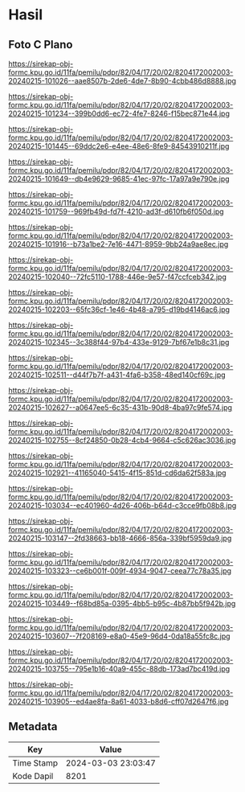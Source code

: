 # Hasil

## Foto C Plano

https://sirekap-obj-formc.kpu.go.id/11fa/pemilu/pdpr/82/04/17/20/02/8204172002003-20240215-101026--aae8507b-2de6-4de7-8b90-4cbb486d8888.jpg

https://sirekap-obj-formc.kpu.go.id/11fa/pemilu/pdpr/82/04/17/20/02/8204172002003-20240215-101234--399b0dd6-ec72-4fe7-8246-f15bec871e44.jpg

https://sirekap-obj-formc.kpu.go.id/11fa/pemilu/pdpr/82/04/17/20/02/8204172002003-20240215-101445--69ddc2e6-e4ee-48e6-8fe9-84543910211f.jpg

https://sirekap-obj-formc.kpu.go.id/11fa/pemilu/pdpr/82/04/17/20/02/8204172002003-20240215-101649--db4e9629-9685-41ec-97fc-17a97a9e790e.jpg

https://sirekap-obj-formc.kpu.go.id/11fa/pemilu/pdpr/82/04/17/20/02/8204172002003-20240215-101759--969fb49d-fd7f-4210-ad3f-d610fb6f050d.jpg

https://sirekap-obj-formc.kpu.go.id/11fa/pemilu/pdpr/82/04/17/20/02/8204172002003-20240215-101916--b73a1be2-7e16-4471-8959-9bb24a9ae8ec.jpg

https://sirekap-obj-formc.kpu.go.id/11fa/pemilu/pdpr/82/04/17/20/02/8204172002003-20240215-102040--72fc5110-1788-446e-9e57-f47ccfceb342.jpg

https://sirekap-obj-formc.kpu.go.id/11fa/pemilu/pdpr/82/04/17/20/02/8204172002003-20240215-102203--65fc36cf-1e46-4b48-a795-d19bd4146ac6.jpg

https://sirekap-obj-formc.kpu.go.id/11fa/pemilu/pdpr/82/04/17/20/02/8204172002003-20240215-102345--3c388f44-97b4-433e-9129-7bf67e1b8c31.jpg

https://sirekap-obj-formc.kpu.go.id/11fa/pemilu/pdpr/82/04/17/20/02/8204172002003-20240215-102511--d44f7b7f-a431-4fa6-b358-48ed140cf69c.jpg

https://sirekap-obj-formc.kpu.go.id/11fa/pemilu/pdpr/82/04/17/20/02/8204172002003-20240215-102627--a0647ee5-6c35-431b-90d8-4ba97c9fe574.jpg

https://sirekap-obj-formc.kpu.go.id/11fa/pemilu/pdpr/82/04/17/20/02/8204172002003-20240215-102755--8cf24850-0b28-4cb4-9664-c5c626ac3036.jpg

https://sirekap-obj-formc.kpu.go.id/11fa/pemilu/pdpr/82/04/17/20/02/8204172002003-20240215-102921--41165040-5415-4f15-851d-cd6da62f583a.jpg

https://sirekap-obj-formc.kpu.go.id/11fa/pemilu/pdpr/82/04/17/20/02/8204172002003-20240215-103034--ec401960-4d26-406b-b64d-c3cce9fb08b8.jpg

https://sirekap-obj-formc.kpu.go.id/11fa/pemilu/pdpr/82/04/17/20/02/8204172002003-20240215-103147--2fd38663-bb18-4666-856a-339bf5959da9.jpg

https://sirekap-obj-formc.kpu.go.id/11fa/pemilu/pdpr/82/04/17/20/02/8204172002003-20240215-103323--ce6b001f-009f-4934-9047-ceea77c78a35.jpg

https://sirekap-obj-formc.kpu.go.id/11fa/pemilu/pdpr/82/04/17/20/02/8204172002003-20240215-103449--f68bd85a-0395-4bb5-b95c-4b87bb5f942b.jpg

https://sirekap-obj-formc.kpu.go.id/11fa/pemilu/pdpr/82/04/17/20/02/8204172002003-20240215-103607--7f208169-e8a0-45e9-96d4-0da18a55fc8c.jpg

https://sirekap-obj-formc.kpu.go.id/11fa/pemilu/pdpr/82/04/17/20/02/8204172002003-20240215-103755--795e1b16-40a9-455c-88db-173ad7bc419d.jpg

https://sirekap-obj-formc.kpu.go.id/11fa/pemilu/pdpr/82/04/17/20/02/8204172002003-20240215-103905--ed4ae8fa-8a61-4033-b8d6-cff07d2647f6.jpg


## Metadata

| Key        | Value               |
| ---------- | ------------------- |
| Time Stamp | 2024-03-03 23:03:47 |
| Kode Dapil | 8201                |



